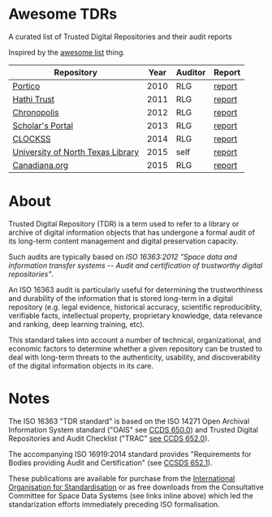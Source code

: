 # Awesome TDRs
A curated list of Trusted Digital Repositories and their audit reports

Inspired by the [awesome list](https://github.com/sindresorhus/awesome/blob/master/readme.md) thing.

| Repository | Year | Auditor | Report
| - | - | - | -
| [Portico](http://www.portico.org/digital-preservation/) | 2010 | RLG | [report](https://www.crl.edu/reports/portico-audit-report-2010) 
| [Hathi Trust](https://www.hathitrust.org/) | 2011 | RLG | [report](https://www.crl.edu/reports/hathitrust-audit-report-2011)
| [Chronopolis](https://libraries.ucsd.edu/chronopolis/) | 2012 | RLG | [report](https://www.crl.edu/reports/chronopolis-audit-report-2012)
| [Scholar's Portal](http://scholarsportal.info/) | 2013 | RLG | [report](https://www.crl.edu/reports/scholars-portal-audit-report-2013)
| [CLOCKSS](https://www.clockss.org/) | 2014 | RLG | [report](https://www.crl.edu/reports/clockss-audit-report-2014)
| [University of North Texas Library](https://digital.library.unt.edu/) | 2015 | self | [report](http://www.library.unt.edu/digital-libraries/trusted-digital-repository)
| [Canadiana.org](https://canadiana.org) | 2015 | RLG |[report](https://www.crl.edu/reports/certification-report-canadianaorg-digital-repository)


# About
Trusted Digital Repository (TDR) is a term used to refer to a library or archive of digital information objects that has undergone a formal audit of its long-term content management and digital preservation capacity. 

Such audits are typically based on _ISO 16363:2012 "Space data and information transfer systems -- Audit and certification of trustworthy digital repositories"_. 

An ISO 16363 audit is particularly useful for determining the trustworthiness and durability of the information that is stored long-term in a digital repository (e.g. legal evidence, historical accuracy, scientific reproduciblity, verifiable facts, intellectual property, proprietary knowledge, data relevance and ranking, deep learning training, etc).

This standard takes into account a number of technical, organizational, and economic factors to determine whether a given repository can be trusted to deal with long-term threats to the authenticity, usability, and discoverability of the digital information objects in its care.


# Notes

The ISO 16363 "TDR standard" is based on the ISO 14271 Open Archival Information System standard ("OAIS" see [CCDS 650.0](https://public.ccsds.org/pubs/650x0m2.pdf)) and Trusted Digital Repositories and Audit Checklist ("TRAC" [see CCDS 652.0](http://public.ccsds.org/publications/archive/652x0m1.pdf)). 

The accompanying ISO 16919:2014 standard provides "Requirements for Bodies providing Audit and Certification" (see [CCSDS 652.1](https://public.ccsds.org/Pubs/652x1m2.pdf)).

These publications are available for purchase from the [International Organisation for Standardisation](https://www.iso.org/) or as free downloads from the Consultative Committee for Space Data Systems (see links inline above) which led the standarization efforts immediately preceding ISO formalisation.

